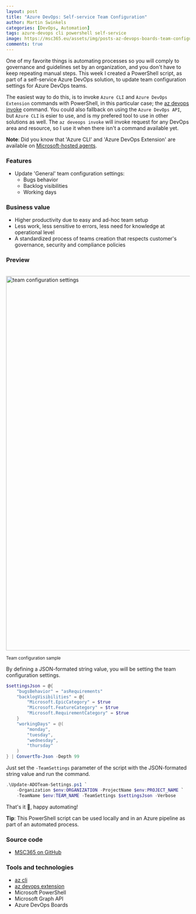 ```yaml
---
layout: post
title: "Azure DevOps: Self-service Team Configuration"
author: Martin Swinkels
categories: [DevOps, Automation]
tags: azure-devops cli powershell self-service
image: https://msc365.eu/assets/img/posts-az-devops-boards-team-configuration.png
comments: true
---
```


One of my favorite things is automating processes so you will comply to governance and guidelines set by an organization, and you don't have to keep repeating manual steps. This week I created a PowerShell script, as part of a self-service Azure DevOps solution, to update team configuration settings for Azure DevOps teams.

The easiest way to do this, is to invoke `Azure CLI` and `Azure DevOps Extension` commands with PowerShell, in this particular case; the [az devops invoke](https://learn.microsoft.com/en-us/cli/azure/devops?view=azure-cli-latest#az-devops-invoke) command. You could also fallback on using the `Azure DevOps API`, but `Azure CLI` is esier to use, and is my prefered tool to use in other solutions as well. The `az deveops invoke` will invoke request for any DevOps area and resource, so I use it when there isn't a command available yet.

<div class="note">
    <p><strong>Note</strong>: Did you know that 'Azure CLI' and 'Azure DevOps Extension' are available on <a href="https://learn.microsoft.com/en-us/azure/devops/pipelines/agents/hosted?view=azure-devops&tabs=yaml#software" target="_blanc">Microsoft-hosted agents</a>.</p>
</div>

### Features

- Update 'General' team configuration settings:
  - Bugs behavior
  - Backlog visibilities
  - Working days

### Business value

- Higher productivity due to easy and ad-hoc team setup
- Less work, less sensitive to errors, less need for knowledge at operational level
- A standardized process of teams creation that respects customer's governance, security and compliance policies

### Preview

<br>
<a href="https://msc365.eu/assets/img/posts-az-devops-boards-team-configuration.png" target="_blank"><img alt="team configuration settings" src="https://msc365.eu/assets/img/posts-az-devops-boards-team-configuration.png" width="1024"/></a>

<small>Team configuration sample</small>

By defining a JSON-formated string value, you will be setting the team configuration settings.

```powershell
$settingsJson = @{
    "bugsBehavior" = "asRequirements"
    "backlogVisibilities" = @{
        "Microsoft.EpicCategory" = $true
        "Microsoft.FeatureCategory" = $true
        "Microsoft.RequirementCategory" = $true
    }
    "workingDays" = @(
        "monday", 
        "tuesday", 
        "wednesday", 
        "thursday"
    )
} | ConvertTo-Json -Depth 99
```

Just set the `-TeamSettings` parameter of the script with the JSON-formated string value and run the command.

```powershell
.\Update-ADOTeam-Settings.ps1 `
    -Organization $env:ORGANIZATION -ProjectName $env:PROJECT_NAME `
    -TeamName $env:TEAM_NAME -TeamSettings $settingsJson -Verbose
```

That's it 👊, happy automating!

<div class="tip">
    <p><strong>Tip</strong>: This PowerShell script can be used locally and in an Azure pipeline as part of an automated process.<p>
</div>

### Source code

- [MSC365 on GitHub](https://github.com/msc365/az-devops/blob/main/update-adoteam-settings)

### Tools and technologies

- [az cli](https://learn.microsoft.com/en-us/cli/azure/install-azure-cli)
- [az devops extension](https://learn.microsoft.com/en-us/cli/azure/devops?view=azure-cli-latest)
- Microsoft PowerShell
- Microsoft Graph API
- Azure DevOps Boards
